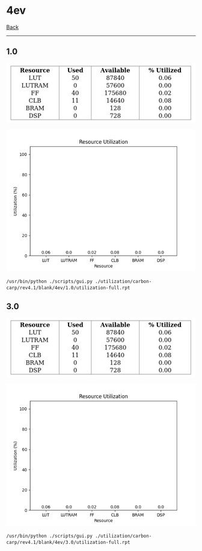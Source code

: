 # 4ev

[Back](<../rev4.1.md>)

---

## 1.0

<p align="center">
	<img src="../../../../../images/carbon-carp/rev4.1/blank/4ev/1.0/table.jpg" />
</p>

<p align="center">
	<img src="../../../../../images/carbon-carp/rev4.1/blank/4ev/1.0/graph.png" />
</p>

`/usr/bin/python ./scripts/gui.py ./utilization/carbon-carp/rev4.1/blank/4ev/1.0/utilization-full.rpt`

## 3.0

<p align="center">
	<img src="../../../../../images/carbon-carp/rev4.1/blank/4ev/3.0/table.jpg" />
</p>

<p align="center">
	<img src="../../../../../images/carbon-carp/rev4.1/blank/4ev/3.0/graph.png" />
</p>

`/usr/bin/python ./scripts/gui.py ./utilization/carbon-carp/rev4.1/blank/4ev/3.0/utilization-full.rpt`

